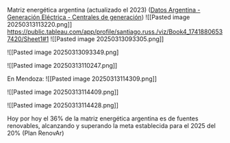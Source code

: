 Matriz energética argentina (actualizado el 2023) ([Datos Argentina - Generación Eléctrica - Centrales de generación](https://datos.gob.ar/dataset/energia-generacion-electrica---centrales-generacion))
![[Pasted image 20250313113220.png]]
https://public.tableau.com/app/profile/santiago.russ./viz/Book4_17418806537420/Sheet1#1
![[Pasted image 20250313093305.png]]

![[Pasted image 20250313093349.png]

![[Pasted image 20250313110247.png]]

En Mendoza:
![[Pasted image 20250313114309.png]]

![[Pasted image 20250313114409.png]]

![[Pasted image 20250313114428.png]]

Hoy por hoy el 36% de la matriz energética argentina es de fuentes renovables, alcanzando y superando la meta establecida para el 2025 del 20% (Plan RenovAr)